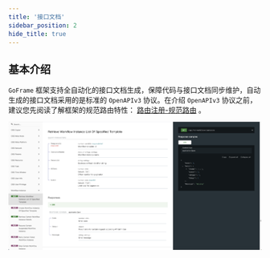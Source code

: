 ```yaml
---
title: '接口文档'
sidebar_position: 2
hide_title: true
---
```


## 基本介绍

`GoFrame` 框架支持全自动化的接口文档生成，保障代码与接口文档同步维护，自动生成的接口文档采用的是标准的 `OpenAPIv3` 协议。在介绍 `OpenAPIv3` 协议之前，建议您先阅读了解框架的规范路由特性： [路由注册-规范路由](../路由管理/路由管理-路由注册/路由注册-规范路由.md) 。

![](/markdown/7587b857d5ef0c9b1b12b99d96017774.png)

    
